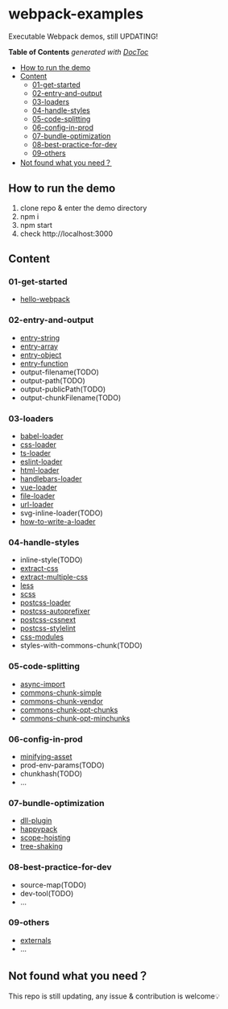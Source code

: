 # webpack-examples

Executable Webpack demos, still UPDATING!

<!-- START doctoc generated TOC please keep comment here to allow auto update -->
<!-- DON'T EDIT THIS SECTION, INSTEAD RE-RUN doctoc TO UPDATE -->
**Table of Contents**  *generated with [DocToc](https://github.com/thlorenz/doctoc)*

- [How to run the demo](#how-to-run-the-demo)
- [Content](#content)
  - [01-get-started](#01-get-started)
  - [02-entry-and-output](#02-entry-and-output)
  - [03-loaders](#03-loaders)
  - [04-handle-styles](#04-handle-styles)
  - [05-code-splitting](#05-code-splitting)
  - [06-config-in-prod](#06-config-in-prod)
  - [07-bundle-optimization](#07-bundle-optimization)
  - [08-best-practice-for-dev](#08-best-practice-for-dev)
  - [09-others](#09-others)
- [Not found what you need？](#not-found-what-you-need)

<!-- END doctoc generated TOC please keep comment here to allow auto update -->

## How to run the demo

1. clone repo & enter the demo directory
2. npm i
3. npm start
4. check http://localhost:3000

## Content

### 01-get-started

- [hello-webpack](/01-get-started/hello-webpack/webpack.config.js)

### 02-entry-and-output

- [entry-string](/02-entry-and-output/entry-string/webpack.config.js)
- [entry-array](/02-entry-and-output/entry-array/webpack.config.js)
- [entry-object](/02-entry-and-output/entry-object/webpack.config.js)
- [entry-function](/02-entry-and-output/entry-function/webpack.config.js)
- output-filename(TODO)
- output-path(TODO)
- output-publicPath(TODO)
- output-chunkFilename(TODO)

### 03-loaders

- [babel-loader](/03-loaders/babel-loader/webpack.config.js)
- [css-loader](/03-loaders/css-loader/webpack.config.js)
- [ts-loader](/03-loaders/ts-loader/webpack.config.js)
- [eslint-loader](/03-loaders/eslint-loader/webpack.config.js)
- [html-loader](/03-loaders/html-loader/webpack.config.js)
- [handlebars-loader](/03-loaders/handlebars-loader/webpack.config.js)
- [vue-loader](/03-loaders/vue-loader/webpack.config.js)
- [file-loader](/03-loaders/file-loader/webpack.config.js)
- [url-loader](/03-loaders/url-loader/webpack.config.js)
- svg-inline-loader(TODO)
- [how-to-write-a-loader](/03-loaders/how-to-write-a-loader/webpack.config.js)

### 04-handle-styles

- inline-style(TODO)
- [extract-css](/04-handle-styles/extract-css/webpack.config.js)
- [extract-multiple-css](/04-handle-styles/extract-multiple-css/webpack.config.js)
- [less](/04-handle-styles/less/webpack.config.js)
- [scss](/04-handle-styles/scss/webpack.config.js)
- [postcss-loader](/04-handle-styles/postcss-loader/webpack.config.js)
- [postcss-autoprefixer](/04-handle-styles/postcss-autoprefixer/webpack.config.js)
- [postcss-cssnext](/04-handle-styles/postcss-cssnext/webpack.config.js)
- [postcss-stylelint](/04-handle-styles/postcss-stylelint/webpack.config.js)
- [css-modules](/04-handle-styles/css-modules/webpack.config.js)
- styles-with-commons-chunk(TODO)

### 05-code-splitting

- [async-import](/05-code-splitting/async-import/webpack.config.js)
- [commons-chunk-simple](/05-code-splitting/commons-chunk-simple/webpack.config.js)
- [commons-chunk-vendor](/05-code-splitting/commons-chunk-vendor/webpack.config.js)
- [commons-chunk-opt-chunks](/05-code-splitting/[commons-chunk-opt-chunks/webpack.config.js)
- [commons-chunk-opt-minchunks](/05-code-splitting/[commons-chunk-opt-minchunks/webpack.config.js)

### 06-config-in-prod

- [minifying-asset](/06-config-in-prod/minifying-asset/webpack.config.js)
- prod-env-params(TODO)
- chunkhash(TODO)
- ...

### 07-bundle-optimization

- [dll-plugin](/07-bundle-optimization/dll-plugin/webpack.config.js)
- [happypack](/07-bundle-optimization/happypack/webpack.config.js)
- [scope-hoisting](/07-bundle-optimization/scope-hoisting/webpack.config.js)
- [tree-shaking](/07-bundle-optimization/tree-shaking/webpack.config.js)

### 08-best-practice-for-dev

- source-map(TODO)
- dev-tool(TODO)
- ...

### 09-others

- [externals](/09-others/externals/webpack.config.js)
- ...

## Not found what you need？

This repo is still updating, any issue & contribution is welcome💡
